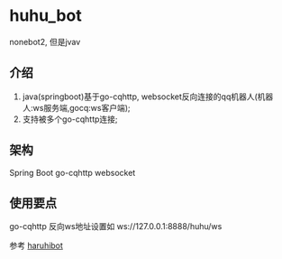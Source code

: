 # huhu_bot
nonebot2, 但是jvav

## 介绍
1. java(springboot)基于go-cqhttp, websocket反向连接的qq机器人(机器人:ws服务端,gocq:ws客户端);
2. 支持被多个go-cqhttp连接;

## 架构
Spring Boot
go-cqhttp
websocket

## 使用要点
go-cqhttp 反向ws地址设置如 ws://127.0.0.1:8888/huhu/ws


参考 [haruhibot](https://gitee.com/Lelouch-cc/haruhibot-server)
